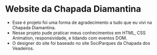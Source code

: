 # Website da Chapada Diamantina
- Esse é projeto foi uma forma de agradecimento a tudo que eu vivi na Chapada Diamantina.
- Nesse projeto pude praticar meus conhecimentos em HTML, CSS Animation, responsividade, e lidando com eventos DOM.
- O designer do site foi baseado no site SociParques da Chapada dos Veadeiros.
